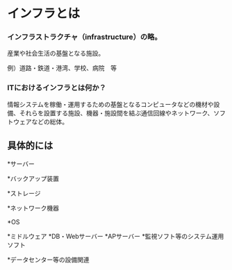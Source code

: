 # インフラとは
### インフラストラクチャ（infrastructure）の略。
産業や社会生活の基盤となる施設。

例）道路・鉄道・港湾、学校、病院　等
### ITにおけるインフラとは何か？
情報システムを稼働・運用するための基盤となるコンピュータなどの機材や設備、それらを設置する施設、機器・施設間を結ぶ通信回線やネットワーク、ソフトウェアなどの総体。

## 具体的には
*サーバー

*バックアップ装置

*ストレージ

*ネットワーク機器

*OS

*ミドルウェア
  *DB・Webサーバー
  *APサーバー
  *監視ソフト等のシステム運用ソフト

*データセンター等の設備関連
